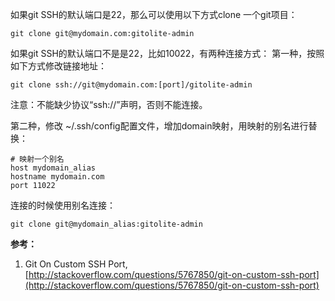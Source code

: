 <!---
markmeta_author: wongoo
markmeta_date: 2014-11-18 05:56:27+00:00
excerpt: Git SSH连接端口
slug: git-ssh-port
markmeta_title: Git SSH连接端口
wordpress_id: 744
markmeta_categories: Knowledge
markmeta_tags: git,port,ssh
-->

如果git SSH的默认端口是22，那么可以使用以下方式clone 一个git项目：

    git clone git@mydomain.com:gitolite-admin


如果git SSH的默认端口不是是22，比如10022，有两种连接方式：
第一种，按照如下方式修改链接地址：

    git clone ssh://git@mydomain.com:[port]/gitolite-admin

注意：不能缺少协议“ssh://”声明，否则不能连接。

第二种，修改 ~/.ssh/config配置文件，增加domain映射，用映射的别名进行替换：

    # 映射一个别名
    host mydomain_alias
    hostname mydomain.com
    port 11022

连接的时候使用别名连接：

    git clone git@mydomain_alias:gitolite-admin


**参考：**
1. Git On Custom SSH Port, [http://stackoverflow.com/questions/5767850/git-on-custom-ssh-port](http://stackoverflow.com/questions/5767850/git-on-custom-ssh-port)



